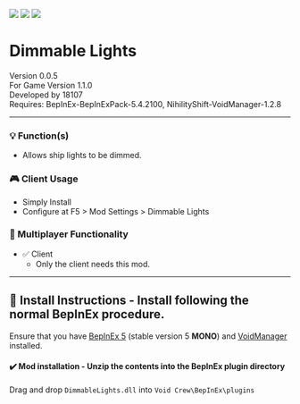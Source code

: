 [![](https://img.shields.io/badge/-Nihility_Shift-111111?style=just-the-label&logo=github&labelColor=24292f)](https://github.com/Nihility-Shift)
![](https://img.shields.io/badge/Game%20Version-1.1.0-111111?style=flat&labelColor=24292f&color=111111)
[![](https://img.shields.io/discord/1180651062550593536.svg?&logo=discord&logoColor=ffffff&style=flat&label=Discord&labelColor=24292f&color=111111)](https://discord.gg/g2u5wpbMGu "Void Crew Modding Discord")

# Dimmable Lights

Version 0.0.5  
For Game Version 1.1.0  
Developed by 18107  
Requires:  BepInEx-BepInExPack-5.4.2100, NihilityShift-VoidManager-1.2.8


---------------------

### 💡 Function(s)

- Allows ship lights to be dimmed.

### 🎮 Client Usage

- Simply Install
- Configure at F5 > Mod Settings > Dimmable Lights

### 👥 Multiplayer Functionality

- ✅ Client
  - Only the client needs this mod.

---------------------

## 🔧 Install Instructions - **Install following the normal BepInEx procedure.**

Ensure that you have [BepInEx 5](https://thunderstore.io/c/void-crew/p/BepInEx/BepInExPack/) (stable version 5 **MONO**) and [VoidManager](https://thunderstore.io/c/void-crew/p/NihilityShift/VoidManager/) installed.

#### ✔️ Mod installation - **Unzip the contents into the BepInEx plugin directory**

Drag and drop `DimmableLights.dll` into `Void Crew\BepInEx\plugins`
